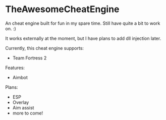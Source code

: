 # TheAwesomeCheatEngine

An cheat engine built for fun in my spare time. Still have quite a bit to work on.  :)

It works externally at the moment, but I have plans to add dll injection later.

Currently, this cheat engine supports:
  - Team Fortress 2

Features:
  - Aimbot
  
Plans:
  - ESP
  - Overlay
  - Aim assist
  - more to come!
